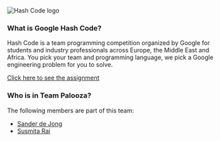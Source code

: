 ![Hash Code logo](https://storage.googleapis.com/gweb-uniblog-publish-prod/images/hashcode_hero.max-1000x1000.png)

### What is Google Hash Code?
Hash Code is a team programming competition organized by Google for students and industry professionals across Europe, the Middle East and Africa. You pick your team and programming language, we pick a Google engineering problem for you to solve. 

[Click here to see the assignment](online_qualification_round_2018.pdf)

### Who is in Team Palooza?
The following members are part of this team:
- [Sander de Jong](https://github.com/sanderdejong)
- [Susmita Rai](https://github.com/SusmitaDumiRai)

